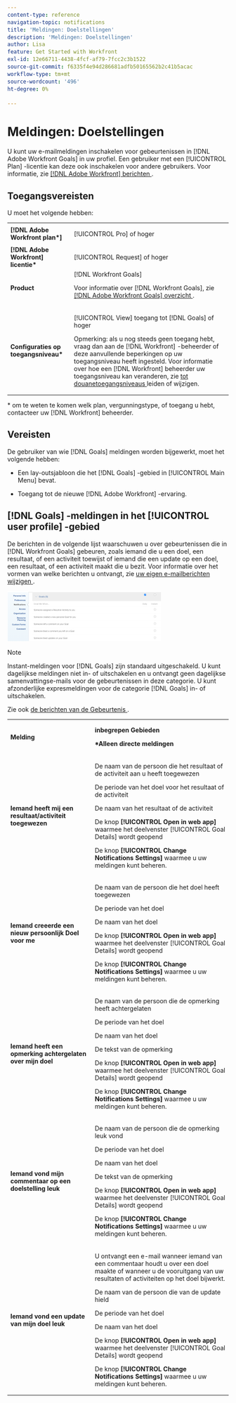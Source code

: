 ```yaml
---
content-type: reference
navigation-topic: notifications
title: 'Meldingen: Doelstellingen'
description: 'Meldingen: Doelstellingen'
author: Lisa
feature: Get Started with Workfront
exl-id: 12e66711-4438-4fcf-af79-7fcc2c3b1522
source-git-commit: f6335f4e94d286681adfb50165562b2c41b5acac
workflow-type: tm+mt
source-wordcount: '496'
ht-degree: 0%

---
```


# Meldingen: Doelstellingen

U kunt uw e-mailmeldingen inschakelen voor gebeurtenissen in [!DNL Adobe Workfront Goals] in uw profiel. Een gebruiker met een [!UICONTROL Plan] -licentie kan deze ook inschakelen voor andere gebruikers. Voor informatie, zie [[!DNL Adobe Workfront]  berichten ](../../workfront-basics/using-notifications/wf-notifications.md).

## Toegangsvereisten

<!--
<p data-mc-conditions="QuicksilverOrClassic.Draft mode">(NOTE: because there are conditions for who sees this, I added this from the How To articles/ template although this is not a How To. But I like the format, so I thought keeping it consistent might help users. We may decide to update this when we have access and prereq for overview-type articles)</p>
-->

U moet het volgende hebben:

<table style="table-layout:auto"> 
 <col> 
 <col> 
 <tbody> 
  <tr> 
   <td role="rowheader"><strong>[!DNL Adobe Workfront plan*]</strong></td> 
   <td> <p>[!UICONTROL Pro] of hoger</p> </td> 
  </tr> 
  <tr> 
   <td role="rowheader"><strong>[!DNL Adobe Workfront] licentie*</strong></td> 
   <td> <p>[!UICONTROL Request] of hoger</p> </td> 
  </tr> 
  <tr> 
   <td role="rowheader"><strong>Product</strong></td> 
   <td>[!DNL Workfront Goals] <p>Voor informatie over [!DNL Workfront Goals], zie <a href="../../workfront-goals/goal-management/wf-goals-overview.md" class="MCXref xref">[!DNL Adobe Workfront Goals] overzicht </a>.</p> </td> 
  </tr> 
  <tr> 
   <td role="rowheader"><strong>Configuraties op toegangsniveau*</strong></td> 
   <td> <p>[!UICONTROL View] toegang tot [!DNL Goals] of hoger</p> <p>Opmerking: als u nog steeds geen toegang hebt, vraag dan aan de [!DNL Workfront] -beheerder of deze aanvullende beperkingen op uw toegangsniveau heeft ingesteld. Voor informatie over hoe een [!DNL Workfront] beheerder uw toegangsniveau kan veranderen, zie <a href="../../administration-and-setup/add-users/configure-and-grant-access/create-modify-access-levels.md" class="MCXref xref"> tot douanetoegangsniveaus </a> leiden of wijzigen.</p> </td> 
  </tr> <!--
   <tr data-mc-conditions="QuicksilverOrClassic.Draft mode"> 
    <td role="rowheader">Object permissions</td> 
    <td> <p>[Insert permissions needed]</p> <p>For information on requesting additional access, see <a href="../../workfront-basics/grant-and-request-access-to-objects/request-access.md" class="MCXref xref">Request access to objects </a>.</p> </td> 
   </tr>
  --> 
 </tbody> 
</table>

&#42; om te weten te komen welk plan, vergunningstype, of toegang u hebt, contacteer uw [!DNL Workfront] beheerder.

## Vereisten

De gebruiker van wie [!DNL Goals] meldingen worden bijgewerkt, moet het volgende hebben:

* Een lay-outsjabloon die het [!DNL Goals] -gebied in [!UICONTROL Main Menu] bevat.
* Toegang tot de nieuwe [!DNL Adobe Workfront] -ervaring.

  <!--
  <MadCap:conditionalText data-mc-conditions="QuicksilverOrClassic.Draft mode">
  (NOTE: we need this here because you can see these notifications from Classic)
  </MadCap:conditionalText>
  -->

## [!DNL Goals] -meldingen in het [!UICONTROL user profile] -gebied

De berichten in de volgende lijst waarschuwen u over gebeurtenissen die in [!DNL Workfront Goals] gebeuren, zoals iemand die u een doel, een resultaat, of een activiteit toewijst of iemand die een update op een doel, een resultaat, of een activiteit maakt die u bezit. Voor informatie over het vormen van welke berichten u ontvangt, zie [ uw eigen e-mailberichten wijzigen ](../../workfront-basics/using-notifications/activate-or-deactivate-your-own-event-notifications.md).

![](assets/goals-notifications-preferences-350x114.png)

>[!NOTE]
>
>Instant-meldingen voor [!DNL Goals] zijn standaard uitgeschakeld. U kunt dagelijkse meldingen niet in- of uitschakelen en u ontvangt geen dagelijkse samenvattingse-mails voor de gebeurtenissen in deze categorie. U kunt afzonderlijke expresmeldingen voor de categorie [!DNL Goals] in- of uitschakelen.

Zie ook [ de berichten van de Gebeurtenis ](../../workfront-basics/using-notifications/event-notifications.md).

<table style="table-layout:auto"> 
 <col> 
 <col> 
 <tbody> 
  <tr> 
   <td><strong>Melding</strong></td> 
   <td> <p><strong> inbegrepen Gebieden </strong> </p> <p><strong>*Alleen directe meldingen</strong></p> </td> 
  </tr> 
  <tr> 
   <td><strong>Iemand heeft mij een resultaat/activiteit toegewezen</strong></td> 
   <td> <p>De naam van de persoon die het resultaat of de activiteit aan u heeft toegewezen</p> <p>De periode van het doel voor het resultaat of de activiteit</p> <p>De naam van het resultaat of de activiteit</p> <p>De knop <strong>[!UICONTROL Open in web app]</strong> waarmee het deelvenster [!UICONTROL Goal Details] wordt geopend</p> <p>De knop <strong>[!UICONTROL Change Notifications Settings]</strong> waarmee u uw meldingen kunt beheren.</p> </td> 
  </tr> 
  <tr> 
   <td><strong> Iemand creeerde een nieuw persoonlijk Doel voor me </strong> </td> 
   <td> <p>De naam van de persoon die het doel heeft toegewezen</p> <p>De periode van het doel</p> <p>De naam van het doel</p> <p>De knop <strong>[!UICONTROL Open in web app]</strong> waarmee het deelvenster [!UICONTROL Goal Details] wordt geopend</p> <p>De knop <strong>[!UICONTROL Change Notifications Settings]</strong> waarmee u uw meldingen kunt beheren.</p> </td> 
  </tr> 
  <tr> 
   <td><strong>Iemand heeft een opmerking achtergelaten over mijn doel</strong></td> 
   <td> <p>De naam van de persoon die de opmerking heeft achtergelaten</p> <p>De periode van het doel </p> <p>De naam van het doel</p> <p>De tekst van de opmerking</p> <p>De knop <strong>[!UICONTROL Open in web app]</strong> waarmee het deelvenster [!UICONTROL Goal Details] wordt geopend</p> <p>De knop <strong>[!UICONTROL Change Notifications Settings]</strong> waarmee u uw meldingen kunt beheren.</p> </td> 
  </tr> 
  <tr> 
   <td><strong>Iemand vond mijn commentaar op een doelstelling leuk</strong></td> 
   <td> <p>De naam van de persoon die de opmerking leuk vond</p> <p>De periode van het doel </p> <p>De naam van het doel</p> <p>De tekst van de opmerking </p> <p>De knop <strong>[!UICONTROL Open in web app]</strong> waarmee het deelvenster [!UICONTROL Goal Details] wordt geopend</p> <p>De knop <strong>[!UICONTROL Change Notifications Settings]</strong> waarmee u uw meldingen kunt beheren.</p> </td> 
  </tr> 
  <tr> 
   <td><strong>Iemand vond een update van mijn doel leuk</strong></td> 
   <td> <p>U ontvangt een e-mail wanneer iemand van een commentaar houdt u over een doel maakte of wanneer u de vooruitgang van uw resultaten of activiteiten op het doel bijwerkt. </p> <p>De naam van de persoon die van de update hield</p> <p>De periode van het doel </p> <p>De naam van het doel</p> <p>De knop <strong>[!UICONTROL Open in web app]</strong> waarmee het deelvenster [!UICONTROL Goal Details] wordt geopend</p> <p>De knop <strong>[!UICONTROL Change Notifications Settings]</strong> waarmee u uw meldingen kunt beheren.</p> </td> 
  </tr> 
 </tbody> 
</table>

<!--
NOTE FOR NAME OF GOAL IN LAST TABLE CELL: check this. Is this true? Didn't triggger when this was written; add anything else? Maybe the type of the update is mentioned?!
-->
